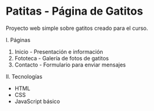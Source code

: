 # Patitas - Página de Gatitos

Proyecto web simple sobre gatitos creado para el curso.

I. Páginas 
1. Inicio - Presentación e información
2. Fototeca - Galería de fotos de gatitos  
3. Contacto - Formulario para enviar mensajes

II. Tecnologías
- HTML
- CSS
- JavaScript básico
